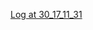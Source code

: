

<a id="p-0"></a>[Log at 30_17_11_31](etc/com.simiacryptus.lang.ref.ReferenceCountingBase_30_17_11_31.log)
